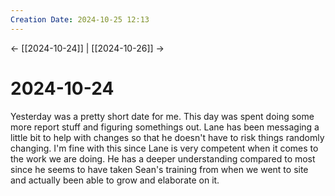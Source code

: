 ```yaml
---
Creation Date: 2024-10-25 12:13
---
```


<- [[2024-10-24]] | [[2024-10-26]]  ->

# 2024-10-24
Yesterday was a pretty short date for me. This day was spent doing some more report stuff and figuring somethings out. Lane has been messaging a little bit to help with changes so that he doesn't have to risk things randomly changing. I'm fine with this since Lane is very competent when it comes to the work we are doing. He has a deeper understanding compared to most since he seems to have taken Sean's training from when we went to site and actually been able to grow and elaborate on it. 